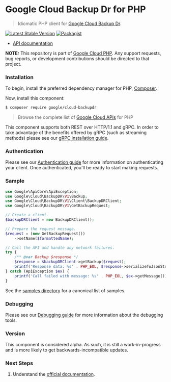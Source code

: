 # Google Cloud Backup Dr for PHP

> Idiomatic PHP client for [Google Cloud Backup Dr](https://cloud.google.com/backup-disaster-recovery).

[![Latest Stable Version](https://poser.pugx.org/google/cloud-backupdr/v/stable)](https://packagist.org/packages/google/cloud-backupdr) [![Packagist](https://img.shields.io/packagist/dm/google/cloud-backupdr.svg)](https://packagist.org/packages/google/cloud-backupdr)

* [API documentation](https://cloud.google.com/php/docs/reference/cloud-backupdr/latest)

**NOTE:** This repository is part of [Google Cloud PHP](https://github.com/googleapis/google-cloud-php). Any
support requests, bug reports, or development contributions should be directed to
that project.

### Installation

To begin, install the preferred dependency manager for PHP, [Composer](https://getcomposer.org/).

Now, install this component:

```sh
$ composer require google/cloud-backupdr
```

> Browse the complete list of [Google Cloud APIs](https://cloud.google.com/php/docs/reference)
> for PHP

This component supports both REST over HTTP/1.1 and gRPC. In order to take advantage of the benefits
offered by gRPC (such as streaming methods) please see our
[gRPC installation guide](https://cloud.google.com/php/grpc).

### Authentication

Please see our [Authentication guide](https://github.com/googleapis/google-cloud-php/blob/main/AUTHENTICATION.md) for more information
on authenticating your client. Once authenticated, you'll be ready to start making requests.

### Sample

```php
use Google\ApiCore\ApiException;
use Google\Cloud\BackupDR\V1\Backup;
use Google\Cloud\BackupDR\V1\Client\BackupDRClient;
use Google\Cloud\BackupDR\V1\GetBackupRequest;

// Create a client.
$backupDRClient = new BackupDRClient();

// Prepare the request message.
$request = (new GetBackupRequest())
    ->setName($formattedName);

// Call the API and handle any network failures.
try {
    /** @var Backup $response */
    $response = $backupDRClient->getBackup($request);
    printf('Response data: %s' . PHP_EOL, $response->serializeToJsonString());
} catch (ApiException $ex) {
    printf('Call failed with message: %s' . PHP_EOL, $ex->getMessage());
}
```

See the [samples directory](https://github.com/googleapis/google-cloud-php-backupdr/tree/main/samples) for a canonical list of samples.

### Debugging

Please see our [Debugging guide](https://github.com/googleapis/google-cloud-php/blob/main/DEBUG.md)
for more information about the debugging tools.

### Version

This component is considered alpha. As such, it is still a work-in-progress and is more likely to get backwards-incompatible updates.

### Next Steps

1. Understand the [official documentation](https://cloud.google.com/backup-disaster-recovery/docs/concepts/backup-dr).
